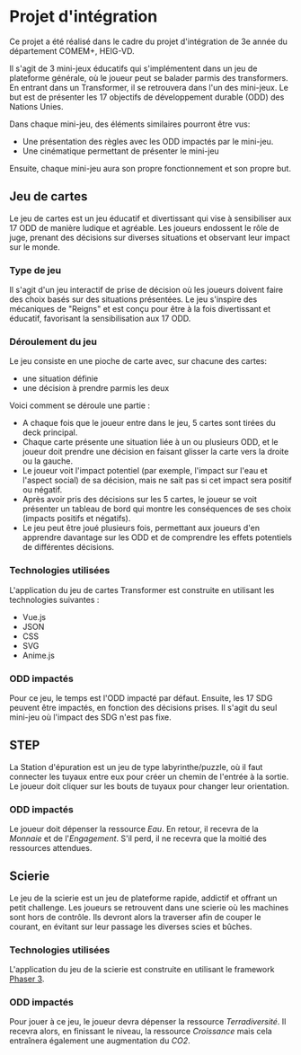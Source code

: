 # Projet d'intégration
Ce projet a été réalisé dans le cadre du projet d'intégration de 3e année du département COMEM+, HEIG-VD.

Il s'agit de 3 mini-jeux éducatifs qui s'implémentent dans un jeu de plateforme générale, où le joueur peut se balader parmis des transformers. En entrant dans un Transformer, il se retrouvera dans l'un des mini-jeux. Le but est de présenter les 17 objectifs de développement durable (ODD) des Nations Unies.

Dans chaque mini-jeu, des éléments similaires pourront être vus: 
- Une présentation des règles avec les ODD impactés par le mini-jeu. 
- Une cinématique permettant de présenter le mini-jeu

Ensuite, chaque mini-jeu aura son propre fonctionnement et son propre but.

## Jeu de cartes
Le jeu de cartes est un jeu éducatif et divertissant qui vise à sensibiliser aux 17 ODD de manière ludique et agréable. Les joueurs endossent le rôle de juge, prenant des décisions sur diverses situations et observant leur impact sur le monde.

### Type de jeu
Il s'agit d'un jeu interactif de prise de décision où les joueurs doivent faire des choix basés sur des situations présentées. Le jeu s'inspire des mécaniques de "Reigns" et est conçu pour être à la fois divertissant et éducatif, favorisant la sensibilisation aux 17 ODD.

### Déroulement du jeu

Le jeu consiste en une pioche de carte avec, sur chacune des cartes: 
- une situation définie
- une décision à prendre parmis les deux

Voici comment se déroule une partie : 
- A chaque fois que le joueur entre dans le jeu, 5 cartes sont tirées du deck principal.
- Chaque carte présente une situation liée à un ou plusieurs ODD, et le joueur doit prendre une décision en faisant glisser la carte vers la droite ou la gauche.
- Le joueur voit l'impact potentiel (par exemple, l'impact sur l'eau et l'aspect social) de sa décision, mais ne sait pas si cet impact sera positif ou négatif.
- Après avoir pris des décisions sur les 5 cartes, le joueur se voit présenter un tableau de bord qui montre les conséquences de ses choix (impacts positifs et négatifs).
- Le jeu peut être joué plusieurs fois, permettant aux joueurs d'en apprendre davantage sur les ODD et de comprendre les effets potentiels de différentes décisions.

### Technologies utilisées
L'application du jeu de cartes Transformer est construite en utilisant les technologies suivantes :

- Vue.js
- JSON
- CSS
- SVG
- Anime.js

### ODD impactés
Pour ce jeu, le temps est l'ODD impacté par défaut. Ensuite, les 17 SDG peuvent être impactés, en fonction des décisions prises. Il s'agit du seul mini-jeu où l'impact des SDG n'est pas fixe.


## STEP
La Station d'épuration est un jeu de type labyrinthe/puzzle, où il faut connecter les tuyaux entre eux pour créer un chemin de l'entrée à la sortie. Le joueur doit cliquer sur les bouts de tuyaux pour changer leur orientation.

### ODD impactés
Le joueur doit dépenser la ressource *Eau*. En retour, il recevra de la *Monnaie* et de l'*Engagement*. S'il perd, il ne recevra que la moitié des ressources attendues.


## Scierie
Le jeu de la scierie est un jeu de plateforme rapide, addictif et offrant un petit challenge. Les joueurs se retrouvent dans une scierie où les machines sont hors de contrôle. Ils devront alors la traverser afin de couper le courant, en évitant sur leur passage les diverses scies et bûches.

### Technologies utilisées
L'application du jeu de la scierie est construite en utilisant le framework [Phaser 3](https://phaser.io).

### ODD impactés
Pour jouer à ce jeu, le joueur devra dépenser la ressource *Terradiversité*. Il recevra alors, en finissant le niveau, la ressource *Croissance* mais cela entraînera également une augmentation du *CO2*.
